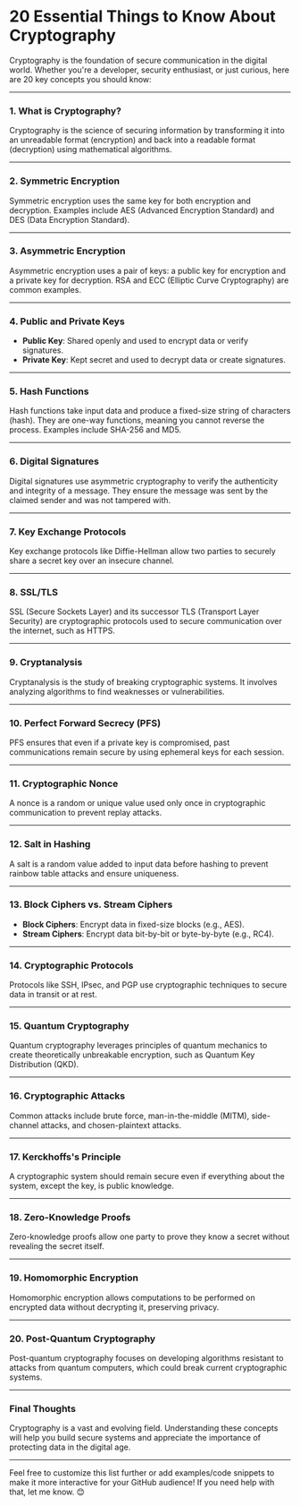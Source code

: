 

# **20 Essential Things to Know About Cryptography**

Cryptography is the foundation of secure communication in the digital world. Whether you're a developer, security enthusiast, or just curious, here are 20 key concepts you should know:

---

### **1. What is Cryptography?**
Cryptography is the science of securing information by transforming it into an unreadable format (encryption) and back into a readable format (decryption) using mathematical algorithms.

---

### **2. Symmetric Encryption**
Symmetric encryption uses the same key for both encryption and decryption. Examples include AES (Advanced Encryption Standard) and DES (Data Encryption Standard).

---

### **3. Asymmetric Encryption**
Asymmetric encryption uses a pair of keys: a public key for encryption and a private key for decryption. RSA and ECC (Elliptic Curve Cryptography) are common examples.

---

### **4. Public and Private Keys**
- **Public Key**: Shared openly and used to encrypt data or verify signatures.
- **Private Key**: Kept secret and used to decrypt data or create signatures.

---

### **5. Hash Functions**
Hash functions take input data and produce a fixed-size string of characters (hash). They are one-way functions, meaning you cannot reverse the process. Examples include SHA-256 and MD5.

---

### **6. Digital Signatures**
Digital signatures use asymmetric cryptography to verify the authenticity and integrity of a message. They ensure the message was sent by the claimed sender and was not tampered with.

---

### **7. Key Exchange Protocols**
Key exchange protocols like Diffie-Hellman allow two parties to securely share a secret key over an insecure channel.

---

### **8. SSL/TLS**
SSL (Secure Sockets Layer) and its successor TLS (Transport Layer Security) are cryptographic protocols used to secure communication over the internet, such as HTTPS.

---

### **9. Cryptanalysis**
Cryptanalysis is the study of breaking cryptographic systems. It involves analyzing algorithms to find weaknesses or vulnerabilities.

---

### **10. Perfect Forward Secrecy (PFS)**
PFS ensures that even if a private key is compromised, past communications remain secure by using ephemeral keys for each session.

---

### **11. Cryptographic Nonce**
A nonce is a random or unique value used only once in cryptographic communication to prevent replay attacks.

---

### **12. Salt in Hashing**
A salt is a random value added to input data before hashing to prevent rainbow table attacks and ensure uniqueness.

---

### **13. Block Ciphers vs. Stream Ciphers**
- **Block Ciphers**: Encrypt data in fixed-size blocks (e.g., AES).
- **Stream Ciphers**: Encrypt data bit-by-bit or byte-by-byte (e.g., RC4).

---

### **14. Cryptographic Protocols**
Protocols like SSH, IPsec, and PGP use cryptographic techniques to secure data in transit or at rest.

---

### **15. Quantum Cryptography**
Quantum cryptography leverages principles of quantum mechanics to create theoretically unbreakable encryption, such as Quantum Key Distribution (QKD).

---

### **16. Cryptographic Attacks**
Common attacks include brute force, man-in-the-middle (MITM), side-channel attacks, and chosen-plaintext attacks.

---

### **17. Kerckhoffs's Principle**
A cryptographic system should remain secure even if everything about the system, except the key, is public knowledge.

---

### **18. Zero-Knowledge Proofs**
Zero-knowledge proofs allow one party to prove they know a secret without revealing the secret itself.

---

### **19. Homomorphic Encryption**
Homomorphic encryption allows computations to be performed on encrypted data without decrypting it, preserving privacy.

---

### **20. Post-Quantum Cryptography**
Post-quantum cryptography focuses on developing algorithms resistant to attacks from quantum computers, which could break current cryptographic systems.

---

### **Final Thoughts**
Cryptography is a vast and evolving field. Understanding these concepts will help you build secure systems and appreciate the importance of protecting data in the digital age.

---

Feel free to customize this list further or add examples/code snippets to make it more interactive for your GitHub audience! If you need help with that, let me know. 😊
